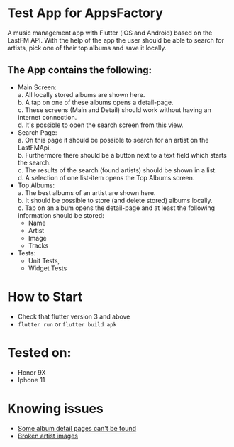 # Test App for AppsFactory

A music management app with Flutter (iOS and Android) based on the LastFM API. With the help of the app the user should be able to search for artists, pick one of their top albums and save it locally. 

## The App contains the following:

- Main Screen: <br>
    a. All locally stored albums are shown here.<br>
    b. A tap on one of these albums opens a detail-page. <br>
    c. These screens (Main and Detail) should work without having an internet connection. <br>
    d. It's possible to open the search screen from this view. <br>
- Search Page: <br>
    a. On this page it should be possible to search for an artist on the LastFMApi. <br>
    b. Furthermore there should be a button next to a text field which starts the search. <br>
    c. The results of the search (found artists) should be shown in a list. <br>
    d. A selection of one list-item opens the Top Albums screen. <br>
- Top Albums: <br>
    a. The best albums of an artist are shown here. <br>
    b. It should be possible to store (and delete stored) albums locally. <br>
    c. Tap on an album opens the detail-page and at least the following information should be stored:<br>
    - Name <br>
    - Artist <br>
    - Image <br>
    - Tracks <br>
- Tests: <br>
    - Unit Tests,
    - Widget Tests

# How to Start
+ Check that flutter version 3 and above
+ `flutter run` or `flutter build apk`

# Tested on:
- Honor 9X
- Iphone 11

# Knowing issues
- [Some album detail pages can't be found](https://support.last.fm/t/404-album-getinfo/62023)
- [Broken artist images](https://support.last.fm/t/api-announcement-usage-of-audio-audiovisual-images-or-artwork/202/2)